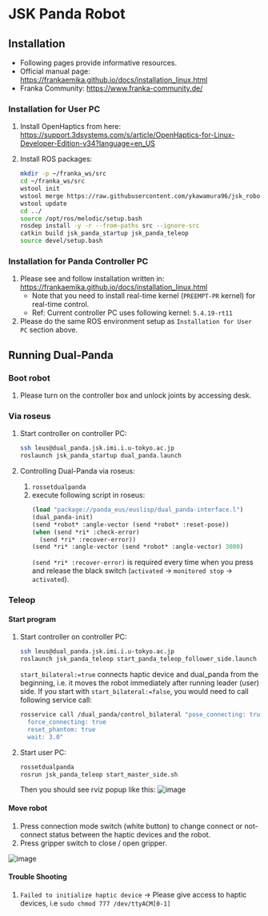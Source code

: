 # JSK Panda Robot
## Installation
- Following pages provide informative resources.
- Official manual page: https://frankaemika.github.io/docs/installation_linux.html
- Franka Community: https://www.franka-community.de/


### Installation for User PC
1. Install OpenHaptics from here: https://support.3dsystems.com/s/article/OpenHaptics-for-Linux-Developer-Edition-v34?language=en_US

2. Install ROS packages:
   ```bash
   mkdir -p ~/franka_ws/src
   cd ~/franka_ws/src
   wstool init
   wstool merge https://raw.githubusercontent.com/ykawamura96/jsk_robot/add_panda_robot/jsk_panda_robot/jsk_panda.rosinstall
   wstool update
   cd ../
   source /opt/ros/melodic/setup.bash
   rosdep install -y -r --from-paths src --ignore-src
   catkin build jsk_panda_startup jsk_panda_teleop
   source devel/setup.bash
   ```
### Installation for Panda Controller PC
1. Please see and follow installation written in: https://frankaemika.github.io/docs/installation_linux.html
   * Note that you need to install real-time kernel (`PREEMPT-PR` kernel) for real-time control.
   * Ref: Current controller PC uses following kernel: `5.4.19-rt11`
2. Please do the same ROS environment setup as `Installation for User PC` section above.



## Running Dual-Panda
### Boot robot
1. Please turn on the controller box and unlock joints by accessing desk.
### Via roseus
1. Start controller on controller PC:
   ```bash
   ssh leus@dual_panda.jsk.imi.i.u-tokyo.ac.jp
   roslaunch jsk_panda_startup dual_panda.launch
   ```

2. Controlling Dual-Panda via roseus:
   1. `rossetdualpanda`
   2. execute following script in roseus:
      ```lisp
      (load "package://panda_eus/euslisp/dual_panda-interface.l")
      (dual_panda-init)
      (send *robot* :angle-vector (send *robot* :reset-pose))
      (when (send *ri* :check-error)
        (send *ri* :recover-error))
      (send *ri* :angle-vector (send *robot* :angle-vector) 3000)
      ```
      `(send *ri* :recover-error)` is required every time when you press and release the black switch (`activated` -> `monitored stop` -> `activated`).
### Teleop
#### Start program
1. Start controller on controller PC:
   ```bash
   ssh leus@dual_panda.jsk.imi.i.u-tokyo.ac.jp
   roslaunch jsk_panda_teleop start_panda_teleop_follower_side.launch start_bilateral:=true
   ```
   `start_bilateral:=true` connects haptic device and dual_panda from the beginning, i.e. it moves the robot immediately after running leader (user) side.
   If you start with `start_bilateral:=false`, you would need to call following service call:
   ```bash
   rosservice call /dual_panda/control_bilateral "pose_connecting: true
     force_connecting: true
     reset_phantom: true
     wait: 3.0"
   ```

2. Start user PC:
   ```bash
   rossetdualpanda
   rosrun jsk_panda_teleop start_master_side.sh
   ```
   Then you should see rviz popup like this:
   ![image](https://user-images.githubusercontent.com/43567489/159150327-5e4d246b-2311-4eb4-814a-7f6fd11b6f29.png)

#### Move robot
1. Press connection mode switch (white button) to change connect or not-connect status between the haptic devices and the robot.
2. Press gripper switch to close / open gripper.

![image](https://user-images.githubusercontent.com/43567489/159150507-75122802-121e-4a22-abd1-b9540890950b.png)

#### Trouble Shooting
1. `Failed to initialize haptic device`  -> Please give access to haptic devices, i.e `sudo chmod 777 /dev/ttyACM[0-1]`

